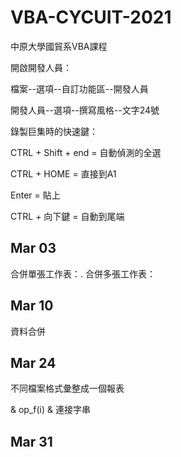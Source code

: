 # VBA-CYCUIT-2021
中原大學國貿系VBA課程



開啟開發人員：

檔案--選項--自訂功能區--開發人員

開發人員--選項--撰寫風格--文字24號

錄製巨集時的快速鍵：

CTRL + Shift + end = 自動偵測的全選

CTRL + HOME = 直接到A1

Enter = 貼上

CTRL + 向下鍵 = 自動到尾端

## **Mar 03**
合併單張工作表：.
合併多張工作表：


## **Mar 10**
資料合併

## **Mar 24**
不同檔案格式彙整成一個報表

& op_f(i) & 連接字串

## **Mar 31**
